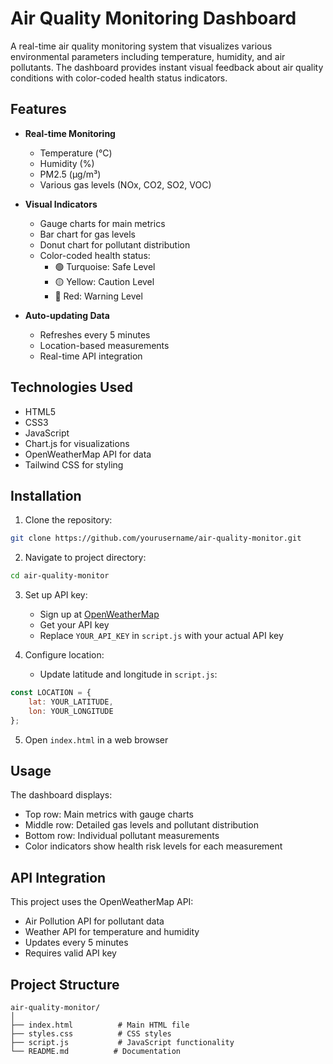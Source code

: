 # Air Quality Monitoring Dashboard

A real-time air quality monitoring system that visualizes various environmental parameters including temperature, humidity, and air pollutants. The dashboard provides instant visual feedback about air quality conditions with color-coded health status indicators.

## Features

- **Real-time Monitoring**
  - Temperature (°C)
  - Humidity (%)
  - PM2.5 (µg/m³)
  - Various gas levels (NOx, CO2, SO2, VOC)

- **Visual Indicators**
  - Gauge charts for main metrics
  - Bar chart for gas levels
  - Donut chart for pollutant distribution
  - Color-coded health status:
    - 🟢 Turquoise: Safe Level
    - 🟡 Yellow: Caution Level
    - 🔴 Red: Warning Level

- **Auto-updating Data**
  - Refreshes every 5 minutes
  - Location-based measurements
  - Real-time API integration

## Technologies Used

- HTML5
- CSS3
- JavaScript
- Chart.js for visualizations
- OpenWeatherMap API for data
- Tailwind CSS for styling

## Installation

1. Clone the repository:
```bash
git clone https://github.com/yourusername/air-quality-monitor.git
```

2. Navigate to project directory:
```bash
cd air-quality-monitor
```

3. Set up API key:
   - Sign up at [OpenWeatherMap](https://openweathermap.org/)
   - Get your API key
   - Replace `YOUR_API_KEY` in `script.js` with your actual API key

4. Configure location:
   - Update latitude and longitude in `script.js`:
```javascript
const LOCATION = {
    lat: YOUR_LATITUDE,
    lon: YOUR_LONGITUDE
};
```

5. Open `index.html` in a web browser

## Usage

The dashboard displays:
- Top row: Main metrics with gauge charts
- Middle row: Detailed gas levels and pollutant distribution
- Bottom row: Individual pollutant measurements
- Color indicators show health risk levels for each measurement

## API Integration

This project uses the OpenWeatherMap API:
- Air Pollution API for pollutant data
- Weather API for temperature and humidity
- Updates every 5 minutes
- Requires valid API key

## Project Structure

```
air-quality-monitor/
│
├── index.html          # Main HTML file
├── styles.css          # CSS styles
├── script.js           # JavaScript functionality
└── README.md          # Documentation
```
